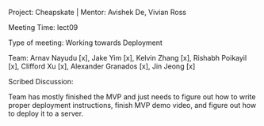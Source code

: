 Project: Cheapskate | Mentor: Avishek De, Vivian Ross

Meeting Time: lect09

Type of meeting: Working towards Deployment

Team: Arnav Nayudu [x], Jake Yim [x], Kelvin Zhang [x], Rishabh Poikayil [x], Clifford Xu [x], Alexander Granados [x], Jin Jeong [x]

Scribed Discussion:

Team has mostly finished the MVP and just needs to figure out how to write proper deployment instructions, finish MVP demo video, and figure out how to deploy it to a server.